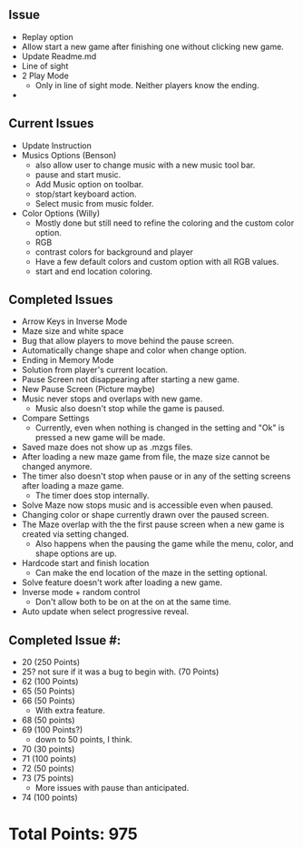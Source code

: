 ## Issue
*  Replay option
*  Allow start a new game after finishing one without clicking new game.
* Update Readme.md
* Line of sight 
* 2 Play Mode
   * Only in line of sight mode. Neither players know the ending.
* 

## Current Issues
* Update Instruction
*  Musics Options (Benson)
    * also allow user to change music with a new music tool bar.
    * pause and start music.
    * Add Music option on toolbar.
    * stop/start keyboard action.
    * Select music from music folder.
* Color Options (Willy)
    * Mostly done but still need to refine the coloring and the custom color option.
  * RGB
  * contrast colors for background and player
  * Have a few default colors and custom option with all RGB values.
  * start and end location coloring.

## Completed Issues
*  Arrow Keys in Inverse Mode
*  Maze size and white space
*  Bug that allow players to move behind the pause screen.
*  Automatically change shape and color when change option.
* Ending in Memory Mode
* Solution from player's current location.
* Pause Screen not disappearing after starting a new game.
* New Pause Screen (Picture maybe)
* Music never stops and overlaps with new game.
    * Music also doesn't stop while the game is paused.
* Compare Settings
    * Currently, even when nothing is changed in the setting and "Ok" is pressed a new game will be made.
* Saved maze does not show up as .mzgs files.
* After loading a new maze game from file, the maze size cannot be changed anymore.
* The timer also doesn't stop when pause or in any of the setting screens after loading a maze game.
    * The timer does stop internally. 
* Solve Maze now stops music and is accessible even when paused.
* Changing color or shape currently drawn over the paused screen.
* The Maze overlap with the the first pause screen when a new game is created via setting changed.
    * Also happens when the pausing the game while the menu, color, and shape options are up.
* Hardcode start and finish location
    * Can make the end location of the maze in the setting optional.
* Solve feature doesn't work after loading a new game.    
* Inverse mode + random control
    * Don't allow both to be on at the on at the same time.
* Auto update when select progressive reveal.

    
## Completed Issue #:
* 20 (250 Points)
* 25? not sure if it was a bug to begin with. (70 Points)
* 62 (100 Points)
* 65 (50 Points)
* 66 (50 Points)
    * With extra feature.
* 68 (50 points)
* 69 (100 Points?)
    * down to 50 points, I think.
* 70 (30 points)
* 71 (100 points)
* 72 (50 points)
* 73 (75 points)
    * More issues with pause than anticipated.
* 74 (100 points)  
 
 
# Total Points: 975
